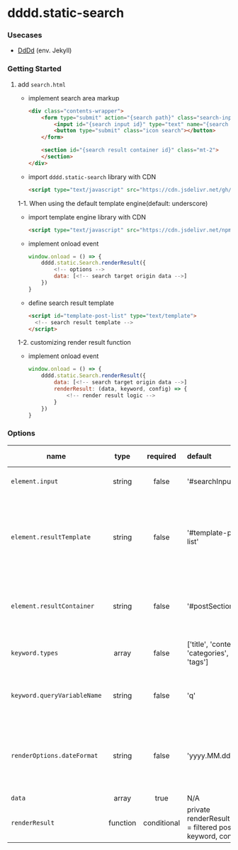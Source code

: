 # dddd.static-search

### Usecases
- [DdDd](https://super-dev.xyz/search/?q=static-search) (env. Jekyll)


### Getting Started

1. add `search.html`
    - implement search area markup
        ```html
        <div class="contents-wrapper">
            <form type="submit" action="{search path}" class="search-input-wrapper">
                <input id="{search input id}" type="text" name="{search paramter name}" placeholder="{placeholder}" />
                <button type="submit" class="icon search"></button>
            </form>

            <section id="{search result container id}" class="mt-2">
            </section>
        </div>
        ```
    
    - import `dddd.static-search` library with CDN
        ```html
        <script type="text/javascript" src="https://cdn.jsdelivr.net/gh/mindcloud92/dddd.static-search@f542b5b31a23cda9ad481c1022799a56f96d1798/src/static/js/dddd.static-search.min.js"></script>
        ```
    
    1-1. When using the default template engine(default: underscore)
    
    - import template engine library with CDN
        ```html
        <script type="text/javascript" src="https://cdn.jsdelivr.net/npm/underscore@1.13.1/underscore-umd-min.js"></script>
        ```

    - implement onload event
        ```javascript
        window.onload = () => {
            dddd.static.Search.renderResult({
                <!-- options -->
                data: [<!-- search target origin data -->]
            })
        }
        ```
  
    - define search result template
        ```html
        <script id="template-post-list" type="text/template">
          <!-- search result template -->
        </script>
        ```

    1-2. customizing render result function
    - implement onload event

        ```javascript
        window.onload = () => {
            dddd.static.Search.renderResult({
                data: [<!-- search target origin data -->]
                renderResult: (data, keyword, config) => {
                    <!-- render result logic -->
                }
            })
        }
        ```
       
  
### Options
| name | type | required | default | supported value | description |
|---|:---:|:---:|:--|:--|:--|
| `element.input` | string | false | '#searchInput' | N/A | search input selector |
| `element.resultTemplate` | string | false | '#template-post-list' | N/A | search result template selector (*applicable only with default template engine*) |
| `element.resultContainer` | string | false | '#postSection' | N/A | search result render target container selector |
| `keyword.types` | array | false | ['title', 'content', 'categories', 'tags'] | title, content, categories, tags | search target property names |
| `keyword.queryVariableName` | string | false | 'q' | N/A | search query string parameter name |
| `renderOptions.dateFormat` | string | false | 'yyyy.MM.dd' | yyyy, yy, MM, dd, E, hh, mm, ss, a/p | search result date format (*applicable only with default template engine*) |
| `data` | array | true | N/A | N/A | all posts |
| `renderResult` | function | conditional | private renderResult(data = filtered post list, keyword, config) | N/A | render search result function |

